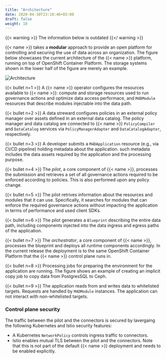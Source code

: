 ```yaml
---
title: "Architecture"
date: 2020-04-30T23:10:46+03:00
draft: false
weight: 10
---
```


{{< warning >}}
The information below is outdated
{{</ warning >}}

{{< name >}} takes a **modular** approach to provide an open platform for controlling and securing the use of data across an organization. The figure below showcases the current architecture of the {{< name >}} platform, running on top of OpenShift Container Platform. The storage systems shown in the lower half of the figure are merely an example.


![Architecture](architecture.png)

{{< bullet n=1 >}} A {{< name >}} operator configures the resources available to {{< name >}}: compute and storage resources used to run governance actions and optimize data access performace, and `M4DModule` resources that describe modules injectable into the data path.

{{< bullet n=2 >}} A data streward configures policies in an external policy manager over assets defined in an external data catalog. The policy manager and data catalog are connected to {{< name >}} `PolicyCompiler` and `DataCatalog` services via `PolicyManagerAdapter` and `DataCatalogAdapter`, respectively.

{{< bullet n=3 >}} A developer submits a `M4DApplication` resource (e.g., via CI/CD pipeline) holding metadata about the application. such metadata includes the data assets required by the application and the processing purpose.

{{< bullet n=4 >}} The _pilot_, a core component of {{< name >}}, processes the submission and retrieves a set of all governance actions required to be enforced according to policies. This is also performed upon any policy change.

{{< bullet n=5 >}} The pilot retrives information about the resources and modules that it can use. Specifically, it searches for modules that can enforce the required governance actions without impacting the application in terms of performance and used client SDKs.

{{< bullet n=6 >}} The pilot generates a `Blueprint` describing the entire data path, including components injected into the data ingress and egress paths of the application.

{{< bullet n=7 >}} The _orchestrator_, a core component of {{< name >}}, processes the blueprint and deploys all runtime components accordingly. In the current release the deployment is to the same OpenShift Container Platform that the {{< name >}} control plane runs in.

{{< bullet n=8 >}} Processing jobs for preparing the environment for the application are running. The figure shows an example of creating an implicit copy job to copy data from PostgresSQL to Ceph.

{{< bullet n=9 >}} The application reads from and writes data to whitelisted targets. Requests are handled by `M4DModule` instances. The application can not interact with non-whitelisted targets.

### Control plane security

The traffic between the pilot and the connectors is secured by lavergaing the following Kubernetes and Istio security features:
- A Kubernetes `NetworkPolicy` controls ingress traffic to connectors.
- Istio enables mutual TLS between the pilot and the connectors. Note that this is not part of the default {{< name >}} deployment and needs to be enabled explicitly.
